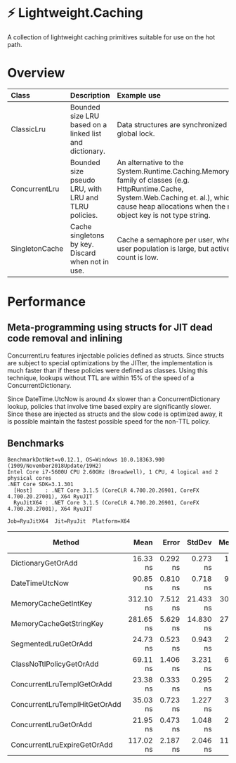 # ⚡ Lightweight.Caching

A collection of lightweight caching primitives suitable for use on the hot path.

# Overview

| Class | Description | Example use |
|:-------|:-------------|:-------------|
| ClassicLru      | Bounded size LRU based on a linked list and dictionary. | Data structures are synchronized with a global lock. |
| ConcurrentLru      | Bounded size pseudo LRU, with LRU and TLRU policies. | An alternative to the System.Runtime.Caching.MemoryCache family of classes (e.g. HttpRuntime.Cache, System.Web.Caching et. al.), which cause heap allocations when the native object key is not type string. |
| SingletonCache      | Cache singletons by key. Discard when not in use. | Cache a semaphore per user, where user population is large, but active user count is low.   |

# Performance

## Meta-programming using structs for JIT dead code removal and inlining

ConcurrentLru features injectable policies defined as structs. Since structs are subject to special optimizations by the JITter, the implementation is much faster than if these policies were defined as classes. Using this technique, lookups without TTL are within 15% of the speed of a ConcurrentDictionary.

Since DateTime.UtcNow is around 4x slower than a ConcurrentDictionary lookup, policies that involve time based expiry are significantly slower. Since these are injected as structs and the slow code is optimized away, it is possible maintain the fastest possible speed for the non-TTL policy.

## Benchmarks

~~~
BenchmarkDotNet=v0.12.1, OS=Windows 10.0.18363.900 (1909/November2018Update/19H2)
Intel Core i7-5600U CPU 2.60GHz (Broadwell), 1 CPU, 4 logical and 2 physical cores
.NET Core SDK=3.1.301
  [Host]    : .NET Core 3.1.5 (CoreCLR 4.700.20.26901, CoreFX 4.700.20.27001), X64 RyuJIT
  RyuJitX64 : .NET Core 3.1.5 (CoreCLR 4.700.20.26901, CoreFX 4.700.20.27001), X64 RyuJIT

Job=RyuJitX64  Jit=RyuJit  Platform=X64
~~~

|                        Method |      Mean |    Error |    StdDev |    Median | Ratio | RatioSD |  Gen 0 | Gen 1 | Gen 2 | Allocated |
|------------------------------ |----------:|---------:|----------:|----------:|------:|--------:|-------:|------:|------:|----------:|
|            DictionaryGetOrAdd |  16.33 ns | 0.292 ns |  0.273 ns |  16.28 ns |  1.00 |    0.00 |      - |     - |     - |         - |
|                DateTimeUtcNow |  90.85 ns | 0.810 ns |  0.718 ns |  90.76 ns |  5.57 |    0.09 |      - |     - |     - |         - |
|          MemoryCacheGetIntKey | 312.10 ns | 7.512 ns | 21.433 ns | 304.44 ns | 18.86 |    1.08 | 0.0153 |     - |     - |      32 B |
|       MemoryCacheGetStringKey | 281.65 ns | 5.629 ns | 14.830 ns | 277.49 ns | 17.59 |    1.06 | 0.0153 |     - |     - |      32 B |
|          SegmentedLruGetOrAdd |  24.73 ns | 0.523 ns |  0.943 ns |  24.47 ns |  1.51 |    0.07 |      - |     - |     - |         - |
|      ClassNoTtlPolicyGetOrAdd |  69.11 ns | 1.406 ns |  3.231 ns |  68.86 ns |  4.24 |    0.22 | 0.0459 |     - |     - |      96 B |
|    ConcurrentLruTemplGetOrAdd |  23.38 ns | 0.333 ns |  0.295 ns |  23.42 ns |  1.43 |    0.03 |      - |     - |     - |         - |
| ConcurrentLruTemplHitGetOrAdd |  35.03 ns | 0.723 ns |  1.227 ns |  35.18 ns |  2.20 |    0.08 |      - |     - |     - |         - |
|         ConcurrentLruGetOrAdd |  21.95 ns | 0.473 ns |  1.048 ns |  21.73 ns |  1.35 |    0.05 |      - |     - |     - |         - |
|   ConcurrentLruExpireGetOrAdd | 117.02 ns | 2.187 ns |  2.046 ns | 116.68 ns |  7.17 |    0.16 |      - |     - |     - |         - |
